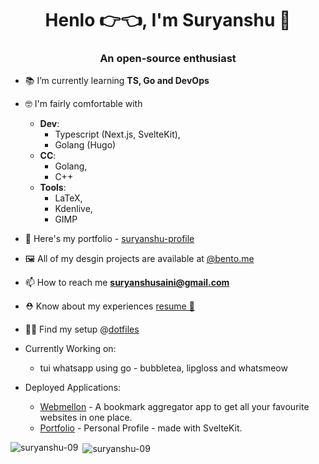 <h1 align="center">Henlo 👉👈, I'm Suryanshu 🥸</h1>
<h3 align="center">An open-source enthusiast</h3>

- 📚 I’m currently learning **TS, Go and DevOps**

- 🤓 I'm fairly comfortable with
  - **Dev**: 
     - Typescript (Next.js, SvelteKit),
     - Golang (Hugo)
   - **CC**:
     - Golang,
     - C++
   - **Tools**:
     - LaTeX,
     - Kdenlive,
     - GIMP

- 🔎 Here's my portfolio - [suryanshu-profile](https://find-suryanshu.vercel.app)

- 🖼️ All of my desgin projects are available at [@bento.me](https://bento.me/suryanshu)

- 📫 How to reach me **suryanshusaini@gmail.com**

- ⛑️ Know about my experiences [resume 🔗](https://find-suryanshu.vercel.app/assets/Suryanshu_Resume.pdf)

- 👩‍💻 Find my setup @[dotfiles](https://github.com/suryanshu-09/dotfiles)
- Currently Working on:
  - tui whatsapp using go - bubbletea, lipgloss and whatsmeow
- Deployed Applications:
  - [Webmellon](https://webmellon.vercel.app/) - A bookmark aggregator app to get all your favourite websites in one place.
  - [Portfolio](https://find-suryanshu.vercel.app) - Personal Profile - made with SvelteKit.

<p><img align="left" src="https://github-readme-stats.vercel.app/api/top-langs?username=suryanshu-09&show_icons=true&locale=en&layout=compact" alt="suryanshu-09" /></p>

<p>&nbsp;<img align="center" src="https://github-readme-stats.vercel.app/api?username=suryanshu-09&show_icons=true&locale=en" alt="suryanshu-09" /></p>

